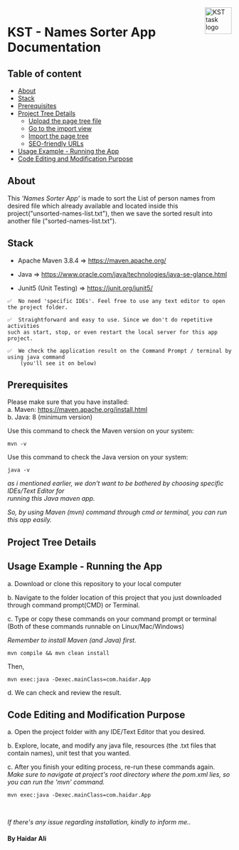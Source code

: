 <a href="https://github.com/haidargit/KST-SortingThousandNames-Haidar_Ali">
    <img src="https://www.kst.co.id/images/kst-logo-100x100.png" alt="KST task logo" title="KST" align="right" height="60" />
</a>

# KST - Names Sorter App Documentation

## Table of content

- [About](#about)
- [Stack](#stack)
- [Prerequisites](#prerequisites)
- [Project Tree Details](#project-tree-details)
    - [Upload the page tree file](#upload-the-page-tree-file)
    - [Go to the import view](#go-to-the-import-view)
    - [Import the page tree](#import-the-page-tree)
    - [SEO-friendly URLs](#seo-friendly-urls)
- [Usage Example - Running the App](#usage-example---running-the-app)
- [Code Editing and Modification Purpose](#code-editing-and-modification-purpose)

## About
This _'Names Sorter App'_ is made to sort the List of person names from desired file which already available and located inside this project("unsorted-names-list.txt"), then we save the sorted result into another file ("sorted-names-list.txt").

## Stack
- Apache Maven 3.8.4    => https://maven.apache.org/

- Java          => https://www.oracle.com/java/technologies/java-se-glance.html

- Junit5 (Unit Testing) => https://junit.org/junit5/

```
✅  No need 'specific IDEs'. Feel free to use any text editor to open the project folder. 

✅  Straightforward and easy to use. Since we don't do repetitive activities  
such as start, stop, or even restart the local server for this app project.      

✅  We check the application result on the Command Prompt / terminal by using java command  
    (you'll see it on below)
```

## Prerequisites
Please make sure that you have installed:  
a. Maven: https://maven.apache.org/install.html  
b. Java: 8 (minimum version)

Use this command to check the Maven version on your system:
```
mvn -v
```
Use this command to check the Java version on your system:
```
java -v
```
_as i mentioned earlier, we don't want to be bothered by choosing specific IDEs/Text Editor for   
running this Java maven app._  

_So, by using Maven (mvn) command through cmd or terminal, you can run this app easily._

## Project Tree Details


## Usage Example - Running the App
a. Download or clone this repository to your local computer

b. Navigate to the folder location of this project that you just downloaded through command prompt(CMD) or Terminal.

c. Type or copy these commands on your command prompt or terminal  
(Both of these commands runnable on Linux/Mac/Windows)  

_Remember to install Maven (and Java) first._  

```
mvn compile && mvn clean install  
```
Then,  
```
mvn exec:java -Dexec.mainClass=com.haidar.App  
```  

d. We can check and review the result.  


## Code Editing and Modification Purpose
a. Open the project folder with any IDE/Text Editor that you desired.  

b. Explore, locate, and modify any java file, resources (the .txt files that contain names), unit test that you wanted.  

c. After you finish your editing process, re-run these commands again.  
_Make sure to navigate at project's root directory where the pom.xml lies, so you can run the 'mvn' command._
```
mvn exec:java -Dexec.mainClass=com.haidar.App  
```

<br />

_If there's any issue regarding installation, kindly to inform me.._    
  
#### By Haidar Ali